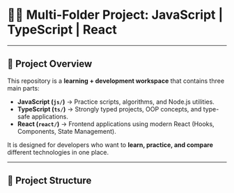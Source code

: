 # 🧑‍💻 Multi-Folder Project: JavaScript | TypeScript | React
---

## 📂 Project Overview

This repository is a **learning + development workspace** that contains three main parts:

- **JavaScript (`js/`)** → Practice scripts, algorithms, and Node.js utilities.  
- **TypeScript (`ts/`)** → Strongly typed projects, OOP concepts, and type-safe applications.  
- **React (`react/`)** → Frontend applications using modern React (Hooks, Components, State Management).  

It is designed for developers who want to **learn, practice, and compare** different technologies in one place.

---

## 📁 Project Structure


